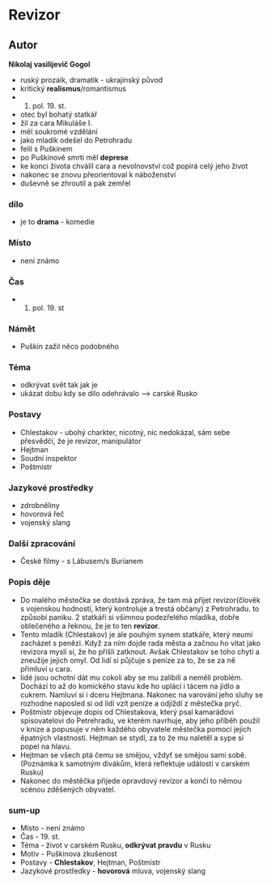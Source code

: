# Revizor

## Autor
**Nikolaj vasilijevič Gogol**
- ruský prozaik, dramatik - ukrajinský původ
- kritický **realismus**/romantismus
- 1. pol. 19. st.
- otec byl bohatý statkář
- žil za cara Mikuláše I.
- měl soukromé vzdělání
- jako mladík odešel do Petrohradu
- felil s Puškinem
- po Puškinově smrti měl **deprese**
- ke konci života chválil cara a nevolnovství což popírá celý jeho život
- nakonec se znovu přeorientoval k náboženství
- duševně se zhroutil a pak zemřel

### dílo
- je to **drama** - komedie

### Místo
- není známo

### Čas
- 1. pol. 19. st

### Námět
- Puškin zažil něco podobného

### Téma
- odkrývat svět tak jak je
- ukázat dobu kdy se dílo odehrávalo --> carské Rusko

### Postavy
- Chlestakov - ubohý charkter, nicotný, nic nedokázal, sám sebe přesvědčí, že je revizor, manipulátor
- Hejtman
- Soudní inspektor
- Poštmistr

### Jazykové prostředky
- zdrobněliny
- hovorová řeč
- vojenský slang

### Další zpracování
- České filmy - s Lábusem/s Burianem
### Popis děje
- Do malého městečka se dostává zpráva, že tam má přijet revizor(člověk s vojenskou hodností, který kontroluje a trestá občany) z Petrohradu. to způsobí paniku. 2 statkáři si všimnou podezřelého mladíka, dobře oblečeného a řeknou, že je to ten **revizor**. 
- Tento mladík (Chlestakov) je ale pouhým synem statkáře, který neumí zacházet s penězi. Když za ním dojde rada města a začnou ho vítat jako revizora myslí si, že ho přišli zatknout. Avšak Chlestakov se toho chytí a zneužije jejich omyl. Od lidí si půjčuje s peníze za to, že se za ně přimluví u cara.
- lidé jsou ochotní dát mu cokoli aby se mu zalíbili a neměli problém. Dochází to až do komického stavu kde ho uplácí i tácem na jídlo a cukrem. Namluví si i dceru Hejtmana. Nakonec na varování jeho sluhy se rozhodne naposled si od lidí vzít peníze a odjíždí z městečka pryč. 
- Poštmistr objevuje dopis od Chlestakova, který psal kamarádovi spisovatelovi do Petrehradu, ve kterém navrhuje, aby jeho příběh použil v knize a popusuje v něm každého obyvatele městečka pomocí jejich ěpatných vlastností. Hejtman se stydí, za to že mu naletěl a sype si popel na hlavu.
- Hejtman se všech ptá čemu se smějou, vždyť se smějou sami sobě. (Poznámka k samotným divákům, která reflektuje události v carském Rusku)
- Nakonec do městěčka přijede opravdový revizor a končí to němou scénou zděšených obyvatel.

### sum-up
- Místo - není známo
- Čas - 19. st.
- Téma - život v carském Rusku, **odkrývat pravdu** v Rusku
- Motiv - Puškinova zkušenost
- Postavy - **Chlestakov**, Hejtman, Poštmistr
- Jazykové prostředky - **hovorová** mluva, vojenský slang